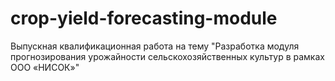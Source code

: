 # crop-yield-forecasting-module
Выпускная квалификационная работа на тему "Разработка модуля прогнозирования урожайности сельскохозяйственных культур в рамках ООО «НИСОК»"
